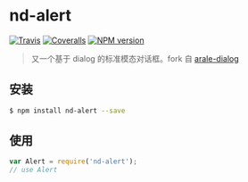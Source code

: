 # nd-alert

[![Travis](https://img.shields.io/travis/ndfront/nd-alert.svg?style=flat-square)](https://github.com/ndfront/nd-alert)
[![Coveralls](https://img.shields.io/coveralls/ndfront/nd-alert.svg?style=flat-square)](https://github.com/ndfront/nd-alert)
[![NPM version](https://img.shields.io/npm/v/nd-alert.svg?style=flat-square)](https://npmjs.org/package/nd-alert)

> 又一个基于 dialog 的标准模态对话框。fork 自 [arale-dialog](https://github.com/aralejs/dialog)

## 安装

```bash
$ npm install nd-alert --save
```

## 使用

```js
var Alert = require('nd-alert');
// use Alert
```
